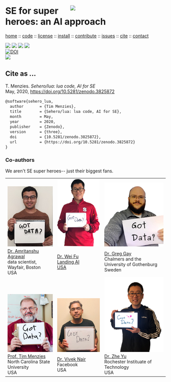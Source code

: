 <a class=sehero name=top> 
<p><img align=right width=300
src="https://cdn.pixabay.com/photo/2019/08/01/21/40/spiderman-4378357_1280.png"></p>
<h1> SE for super heroes: an AI approach </h1> <p> <a
href="https://github.com/sehero/lua/blob/master/README.md#top">home</a> :: <a
href="https://github.com/sehero/lua">code</a> :: <a
href="https://github.com/sehero/lua/blob/master/LICENSE">license</a> :: <a
href="https://github.com/sehero/lua/blob/master/INSTALL.md#top">install</a> :: <a
href="https://github.com/sehero/lua/blob/master/CODE_OF_CONDUCT.md#top">contribute</a> :: <a
href="https://github.com/sehero/lua/issues">issues</a> :: <a
href="https://github.com/sehero/lua/blob/master/CITATION.md#top">cite</a> :: <a
href="https://github.com/sehero/lua/blob/master/CONTACT.md#top">contact</a> </p><p> 
<img src="https://img.shields.io/badge/license-mit-red">   
<img src="https://img.shields.io/badge/language-lua-orange">    
<img src="https://img.shields.io/badge/purpose-ai,se-blueviolet">  
<img src="https://img.shields.io/badge/platform-mac,*nux-informational"><br>
<a href="https://zenodo.org/badge/latestdoi/263210595"><img src="https://zenodo.org/badge/263210595.svg" alt="DOI"></a><br>
<img src="https://travis-ci.org/sehero/src.svg?branch=master"><br>  
</p>


## Cite as ...

T. Menzies. 
_Sehero/lua: lua code, AI for SE_    
May, 2020, 
https://doi.org/10.5281/zenodo.3825872

```bitex
@software{sehero_lua,
  author       = {Tim Menzies},
  title        = {Sehero/lua: lua code, AI for SE},
  month        = May,
  year         = 2020,
  publisher    = {Zenodo},
  version      = {three},
  doi          = {10.5281/zenodo.3825872},
  url          = {https://doi.org/10.5281/zenodo.3825872}
}
```

### Co-authors

We aren't SE super heroes-- just their biggest fans.

<table>
<tr>
<td valign=bottom>
<img valign=bottom align=left width=200 src="doc/etc/img/amrit.jpg">
<td valign=bottom>
<img valign=bottom align=left width=200 src="doc/etc/img/weifu.jpg">
<td valign=bottom>
<img valign=bottom align=left width=250 src="doc/etc/img/greggay.png">
</tr>
<tr>
<td>
<a href="https://www.amritanshu.us">Dr. Amritanshu Agrawal</a>
 <br> data scientist, Wayfair, Boston<br> USA
<td>
<a href="">Dr. Wei Fu<br> Landing AI<br> USA
<td>
<a href="https://greg4cr.github.io">Dr. Greg Gay</a><br> Chalmers and the University of Gothenburg<br> Sweden
</tr>
<tr>
<td valign=bottom>
<img valign=bottom align=left width=200 src="doc/etc/img/timmenzies.jpg">
<td valign=bottom>
<img valign=bottom align=left width=200 src="doc/etc/img/viveknair.jpg">
<td valign=bottom>
<img valign=bottom align=left width=200 src="doc/etc/img/zheyu.png">
</tr>
<tr>
<td>
<a href="http://menzies.us">Prof. Tim Menzies</a><br> North Carolina State University<br> USA 
<td>
<a href="http://vivekaxl.github.io">Dr. Vivek Nair</a><br>  Facebook<br> USA
<td>
<a href="http://azhe825.github.io">Dr. Zhe Yu</a><br> Rochester Instituate of Technology<br> USA
</tr>
</table>
